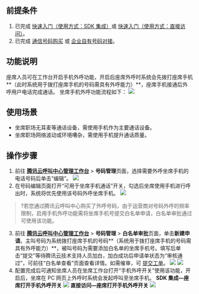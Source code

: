 ## 前提条件
1. 已完成 [快速入门（使用方式：SDK 集成）](https://cloud.tencent.com/document/product/679/73495)或 [快速入门（使用方式：直接访问）](https://cloud.tencent.com/document/product/679/73496)。
2. 已完成 [通信号码购买](https://cloud.tencent.com/document/product/679/73526) 或 [企业自有号码对接](https://cloud.tencent.com/document/product/679/73527)。

## 功能说明
座席人员可在工作台开启手机外呼功能，开启后座席外呼时系统会先拨打座席手机**（此时系统用于拨打座席手机的号码需具有外呼能力）**，座席手机接通后外呼用户电话完成通话。
坐席手机外呼功能流程如下：
![](https://qcloudimg.tencent-cloud.cn/raw/9e6312fd804ccecc6b6cf9e21615d1be.png)

## 使用场景
- 坐席职场无耳麦等通话设备，需使用手机作为主要通话设备。
- 坐席职场网络波动或环境嘈杂，需使用手机提升通话质量。

## 操作步骤
1. 前往 [**腾讯云呼叫中心管理工作台**](https://tccc.qcloud.com) > **号码管理**页面，选择需要外呼坐席手机的电话号码后单击“编辑”。
![](https://qcloudimg.tencent-cloud.cn/raw/daeb87fe723233ba728bb5a0eda36ab6.png)
2. 在号码编辑页面打开“可用于坐席手机通话”开关，勾选后坐席使用手机进行呼出时，系统将优先使用该号码外呼坐席手机。
![](https://qcloudimg.tencent-cloud.cn/raw/ce5f03d5aa7de81cb6bd4f8e1a548749.png)
>?若您通过腾讯云呼叫中心购买了外呼号码，由于运营商对号码外呼的频率限制，启用手机外呼功能需将坐席手机号提交白名单申请，白名单审批通过可使用该功能。
3. 前往 [**腾讯云呼叫中心管理工作台**](https://tccc.qcloud.com) > **号码管理** > **白名单审批**页面，单击**新建申请**。主叫号码为系统拨打座席手机的号码**（系统用于拨打座席手机的号码需具有外呼能力）**，被叫号码为需要添加白名单的坐席手机号。填写后单击“提交”等待腾讯云技术支持人员加白，加白成功后申请单状态为“审核通过”，可前往“白名单查看”页面查看详情。如需催审，可 [提交工单](https://console.cloud.tencent.com/workorder/category)。
![](https://qcloudimg.tencent-cloud.cn/raw/be3e39cc5fa813ba307c4afeeefdbac3.png)
![](https://qcloudimg.tencent-cloud.cn/raw/61827acaf65b7620e9729eae56d66e1e.png)
4. 配置完成后可通知坐席人员在坐席工作台打开“手机外呼开关”使用该功能，开启后，坐席在 PC 网页上外呼时系统会发起呼叫至坐席手机。
**SDK 集成—座席打开手机外呼开关**
![](https://qcloudimg.tencent-cloud.cn/raw/634ce9fb7570de009366e760f54c85c3.png)
**直接访问—座席打开手机外呼开关**
![](https://qcloudimg.tencent-cloud.cn/raw/40588bdeff0a8fa3db3daab4dc4ad661.png)


